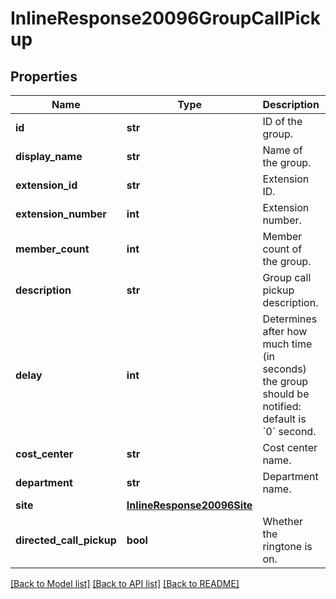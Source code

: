 # InlineResponse20096GroupCallPickup

## Properties
Name | Type | Description | Notes
------------ | ------------- | ------------- | -------------
**id** | **str** | ID of the group. | [optional] 
**display_name** | **str** | Name of the group. | [optional] 
**extension_id** | **str** | Extension ID. | [optional] 
**extension_number** | **int** | Extension number. | [optional] 
**member_count** | **int** | Member count of the group. | [optional] 
**description** | **str** | Group call pickup  description. | [optional] 
**delay** | **int** | Determines after how much time (in seconds) the group should be notified: default is &#x60;0&#x60; second. | [optional] 
**cost_center** | **str** | Cost center name. | [optional] 
**department** | **str** | Department name. | [optional] 
**site** | [**InlineResponse20096Site**](InlineResponse20096Site.md) |  | [optional] 
**directed_call_pickup** | **bool** | Whether the ringtone is on. | [optional] 

[[Back to Model list]](../README.md#documentation-for-models) [[Back to API list]](../README.md#documentation-for-api-endpoints) [[Back to README]](../README.md)

